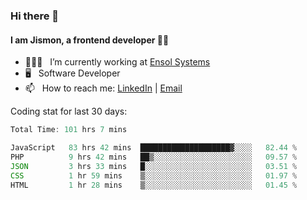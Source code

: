 ### Hi there 👋

#### I am Jismon, a frontend developer 👦🏻

- 🧑🏻‍💻   &nbsp; I’m currently working at <a href='https://www.ensolsystems.com/' target="_blank">Ensol Systems</a>
- 🖥   &nbsp; Software Developer
- 📫   &nbsp; How to reach me: <a href='https://www.linkedin.com/in/jismonthomas/'>LinkedIn</a> | <a href='mailto:hellojismonthomas@gmail.com'>Email</a>

Coding stat for last 30 days:
<!--START_SECTION:waka-->

```javascript
Total Time: 101 hrs 7 mins

JavaScript   83 hrs 42 mins  ████████████████████▓░░░░   82.44 %
PHP          9 hrs 42 mins   ██▒░░░░░░░░░░░░░░░░░░░░░░   09.57 %
JSON         3 hrs 33 mins   █░░░░░░░░░░░░░░░░░░░░░░░░   03.51 %
CSS          1 hr 59 mins    ▒░░░░░░░░░░░░░░░░░░░░░░░░   01.97 %
HTML         1 hr 28 mins    ▒░░░░░░░░░░░░░░░░░░░░░░░░   01.45 %
```

<!--END_SECTION:waka-->

<!--
**jismonthomas/jismonthomas** is a ✨ _special_ ✨ repository because its `README.md` (this file) appears on your GitHub profile.

Here are some ideas to get you started:

- 🔭 I’m currently working on ...
- 🌱 I’m currently learning ...
- 👯 I’m looking to collaborate on ...
- 🤔 I’m looking for help with ...
- 💬 Ask me about ...
- 📫 How to reach me: ...
- 😄 Pronouns: ...
- ⚡ Fun fact: ...
-->
